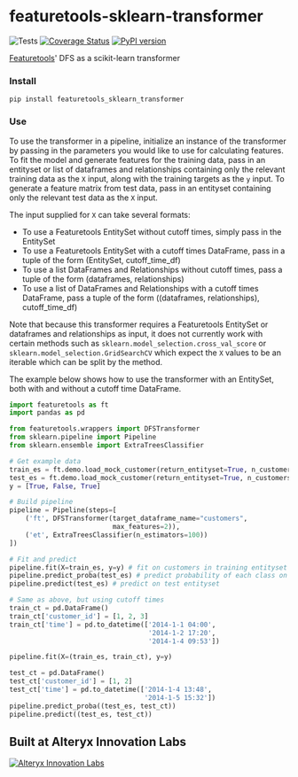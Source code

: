 # featuretools-sklearn-transformer

![Tests](https://github.com/FeatureLabs/featuretools-sklearn-transformer/workflows/Tests/badge.svg)
[![Coverage Status](https://codecov.io/gh/alteryx/featuretools-sklearn-transformer/branch/main/graph/badge.svg)](https://codecov.io/gh/alteryx/featuretools-sklearn-transformer)
[![PyPI version](https://badge.fury.io/py/featuretools-sklearn-transformer.svg?maxAge=2592000)](https://badge.fury.io/py/featuretools-sklearn-transformer)

[Featuretools](https://github.com/alteryx/featuretools)' DFS as a scikit-learn transformer

### Install
```shell
pip install featuretools_sklearn_transformer
```

### Use

To use the transformer in a pipeline, initialize an instance of the transformer by passing in
the parameters you would like to use for calculating features. To fit the model and generate features for
the training data, pass in an entityset or list of dataframes and relationships containing only the relevant
training data as the `X` input, along with the training targets as the `y` input. To generate a feature matrix from test data, pass in
an entityset containing only the relevant test data as the `X` input.

The input supplied for `X` can take several formats:
- To use a Featuretools EntitySet without cutoff times, simply pass in the EntitySet
- To use a Featuretools EntitySet with a cutoff times DataFrame, pass in a tuple of the form (EntitySet, cutoff_time_df)
- To use a list DataFrames and Relationships without cutoff times, pass a tuple of the form (dataframes, relationships)
- To use a list of DataFrames and Relationships with a cutoff times DataFrame, pass a tuple of the form ((dataframes, relationships), cutoff_time_df)

Note that because this transformer requires a Featuretools EntitySet or dataframes and relationships as input, it does not currently work
with certain methods such as `sklearn.model_selection.cross_val_score` or `sklearn.model_selection.GridSearchCV` which expect the `X` values
to be an iterable which can be split by the method.

The example below shows how to use the transformer with an EntitySet, both with and without a cutoff time DataFrame.

```python
import featuretools as ft
import pandas as pd

from featuretools.wrappers import DFSTransformer
from sklearn.pipeline import Pipeline
from sklearn.ensemble import ExtraTreesClassifier

# Get example data
train_es = ft.demo.load_mock_customer(return_entityset=True, n_customers=3)
test_es = ft.demo.load_mock_customer(return_entityset=True, n_customers=2)
y = [True, False, True]

# Build pipeline
pipeline = Pipeline(steps=[
    ('ft', DFSTransformer(target_dataframe_name="customers",
                          max_features=2)),
    ('et', ExtraTreesClassifier(n_estimators=100))
])

# Fit and predict
pipeline.fit(X=train_es, y=y) # fit on customers in training entityset
pipeline.predict_proba(test_es) # predict probability of each class on test entityset
pipeline.predict(test_es) # predict on test entityset

# Same as above, but using cutoff times
train_ct = pd.DataFrame()
train_ct['customer_id'] = [1, 2, 3]
train_ct['time'] = pd.to_datetime(['2014-1-1 04:00',
                                   '2014-1-2 17:20',
                                   '2014-1-4 09:53'])

pipeline.fit(X=(train_es, train_ct), y=y)

test_ct = pd.DataFrame()
test_ct['customer_id'] = [1, 2]
test_ct['time'] = pd.to_datetime(['2014-1-4 13:48',
                                  '2014-1-5 15:32'])
pipeline.predict_proba((test_es, test_ct))
pipeline.predict((test_es, test_ct))
```

## Built at Alteryx Innovation Labs

<a href="https://www.alteryx.com/innovation-labs">
    <img src="https://evalml-web-images.s3.amazonaws.com/alteryx_innovation_labs.png" alt="Alteryx Innovation Labs" />
</a>
